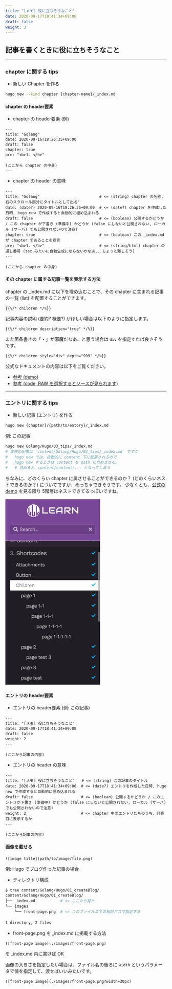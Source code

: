 ```yaml
---
title: "[メモ] 役に立ちそうなこと"
date: 2020-09-17T18:41:34+09:00
draft: false
weight: 3
---
```


## 記事を書くときに役に立ちそうなこと

---

### chapter に関する tips
* 新しい Chapter を作る
```sh
hugo new --kind chapter {chapter-name}/_index.md
```


#### chapter の header要素
* chapter の header要素 (例)
```
---
title: "Golang"
date: 2020-09-16T18:26:35+09:00
draft: false
chapter: true
pre: "<b>1. </b>"

(ここから chapter の中身)
---
```


* chapter の header の意味
```
---
title: "Golang"                          # <= (string) chapter の名称, 右のスクロール部分にタイトルとして出る"
date: (date?) 2020-09-16T18:26:35+09:00  # <= (date?) chapter を作成した日時, hugo new で作成すると自動的に埋め込まれる
draft: false                             # <= (boolean) 公開するかどうか / この chapter が下書き (準備中) かどうか (false にしないと公開されない, ローカル (サーバ) でも公開されないので注意)
chapter: true                            # <= (boolean) この _index.md が chapter であることを宣言
pre: "<b>1. </b>"                        # <= (string/html) chapter の通し番号 (tex みたいに自動生成にならないかなあ...ちょっと難しそう)
---

(ここから chapter の中身)
```

#### その chapter に属する記事一覧を表示する方法

chapter の _index.md に以下を埋め込むことで、その chapter に含まれる記事の一覧 (list) を配置することができます。

    {{%/* children */%}}


記事内容の説明 (要約? 概要?) がほしい場合は以下のように指定します。

    {{%/* children description="true" */%}} 


また箇条書きの「・」が邪魔だなあ、と思う場合は `div` を指定すれば良さそうです。

    {{%/* children style="div" depth="999" */%}}


公式なドキュメントの内容は以下をご覧ください。
* [参考 (demo)](https://learn.netlify.app/en/shortcodes/children/)
* [参考 (code, RAW を選択するとソースが見られます)](https://github.com/matcornic/hugo-theme-learn/blob/master/exampleSite/content/shortcodes/children/_index.en.md)


---

### エントリに関する tips
* 新しい記事 (エントリ) を作る
```sh
hugo new {chapter}/{path/to/entory}/_index.md
```

例: この記事
```sh
hugo new Golang/Hugo/03_tips/_index.md
# 実際の配置は `content/Golang/Hugo/03_tips/_index.md` ですが
#   hugo new では、自動的に content 下に配置されるので
#   hugo new するときは content を path に含めません。
#   # 含めると、content/content/... となってしまう
```

ちなみに、どのくらい chapter に属させることができるのか？ (どのくらいネストできるのか？) についてですが、めっちゃできそうです。
少なくとも、[公式の demo](https://learn.netlify.app/en/shortcodes/children/) を見る限り 5階層はネストできてるっぽいですね。

![nest chapter](./images/nest_chapter.png?width=30pc)

#### エントリの header要素
* エントリの header要素 (例: この記事)
```
---
title: "[メモ] 役に立ちそうなこと"
date: 2020-09-17T18:41:34+09:00
draft: false
weight: 2
---

(ここから記事の内容)
```


* エントリの header の意味
```
---
title: "[メモ] 役に立ちそうなこと"   # <= (string) この記事のタイトル
date: 2020-09-17T18:41:34+09:00  # <= (date?) エントリを作成した日時, hugo new で作成すると自動的に埋め込まれる
draft: false                     # <= (boolean) 公開するかどうか / このエントリが下書き (準備中) かどうか (false にしないと公開されない, ローカル (サーバ) でも公開されないので注意)
weight: 2                        # <= chapter 中のエントリたちのうち、何番目に表示するか
---

(ここから記事の内容)
```

#### 画像を載せる

```
![image title](path/to/image/file.png)
```

例: Hugo でブログ作った記事の場合

* ディレクトリ構成
```sh
$ tree content/Golang/Hugo/01_createBlog/
content/Golang/Hugo/01_createBlog/
├── _index.md           # <= ここから見た
└── images
    └── front-page.png  # <= このファイルまでの相対パスで指定する

1 directory, 2 files
```

* front-page.png を _index.md に掲載する方法
```
![front-page image](./images/front-page.png)
```
を _index.md 内に書けば OK

画像の大きさを指定したい場合は、ファイル名の後ろに `width` というパラメータで値を指定して、渡せばいいみたいです。
```
![front-page image](./images/front-page.png?width=30pc)
```